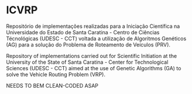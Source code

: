# ICVRP
Repositório de implementações realizadas para a Iniciação Científica na Universidade do Estado de Santa Caratina - Centro de Ciências Técnológicas (UDESC - CCT) voltada a utilização de Algoritmos Genéticos (AG) para a solução do Problema de Roteamento de Veículos (PRV).

Repository of implementations carried out for Scientific Initiation at the University of the State of Santa Caratina - Center for Technological Sciences (UDESC - CCT) aimed at the use of Genetic Algorithms (GA) to solve the Vehicle Routing Problem (VRP).

NEEDS TO BEM CLEAN-CODED ASAP